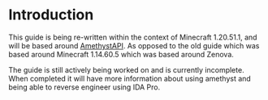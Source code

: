 # Introduction

This guide is being re-written within the context of Minecraft 1.20.51.1, and will be based around [AmethystAPI](https://github.com/FrederoxDev/Amethyst). As opposed to the old guide which was based around Minecraft 1.14.60.5 which was based around Zenova.

The guide is still actively being worked on and is currently incomplete. When completed it will have more information about using amethyst and being able to reverse engineer using IDA Pro.